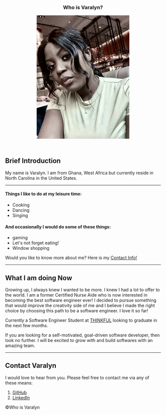 <!DOCTYPE html>
<html lang ="en">
<head>
  <meta charset="utf-8">
  <meta name="viewport" content="width=device-width">
  <title> Who is Varalyn?</title>
<link rel="stylesheet" href="https://cdnjs.cloudflare.com/ajax/libs/normalize/5.0.0/normalize.min.css" />
<link href="style.css" rel="stylesheet" type="text/css" />
</head>
<body>
<!-- WEB PAGE CONTENT HERE -->
<main>
<header>
<article>
  <section>
<div class="pageContainer"> 
  <div class="textContainer">
    <b><h1>Who is Varalyn?</b></h1>
      <div class="imageContainer"> 
    <img src="varalyn.jpeg" width= "300" alt="Varalyn at the beach"/>
    </div>
    </section>
  </article>
  </header>
  <article>
    <section>
    <h2><b> Brief Introduction </b></h2>
      <p>My name is Varalyn. I am from Ghana, West Africa but currently reside in North Carolina in the United States.</p>
      <p></p>    
      <hr> 
    <b><h4>Things I like to do at my leisure time:</b></h4>
        <ul>
          <li> Cooking </li>
          <li> Dancing </li>
          <li> Singing</li>
         </ul>
 <strong><h4> And occasionally I would do some of these things:</strong></h4>
 <ul>
          <li> gaming </li>
          <li> Let's not forget eating!</li>
          <li> Window shopping</li>
          </ul>
        <p> Would you like to know more about me? Here is my  <a href="#Contact Info.">Contact Info!</a></p>
    </section>
    </article>
    <hr>
<b><h2>What I am doing Now</b></h4>
<p> Growing up, I always knew I wanted to be more. I knew I had a lot to offer to the world. I am a former Certified Nurse Aide who is now interested in becoming the best software engineer ever! I decided to pursue something that would improve the creativity side of me and I believe I made the right choice by choosing this path to be a software engineer. I love it so far!</p>
<p> Currently a Software Engineer Student at <a href="thinkful.com">THINKFUL</a> looking to graduate in the next few months.</p>
<p> If you are looking for a self-motivated, goal-driven software developer, then look no further. I will be excited to grow with and build softwares with an amazing team.</p>
<hr>
<b><h2>Contact Varalyn</b></h2>
<p> I would love to hear from you. Please feel free to contact me via any of these means:
<ol>
<li><a href= "https://github.com/Varalyn">GitHub</a></li>
<li><a href= "www.linkedin.com/in/varalyn-yeboah-ba1b12105"> LinkedIn</a></li>
</ol>
</main>
<footer>
<p>©Who is Varalyn</p>
</body>
</html>

